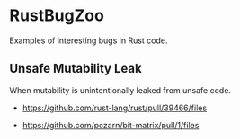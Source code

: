 # RustBugZoo

Examples of interesting bugs in Rust code.

## Unsafe Mutability Leak

When mutability is unintentionally leaked from unsafe code.

- https://github.com/rust-lang/rust/pull/39466/files

- https://github.com/pczarn/bit-matrix/pull/1/files

